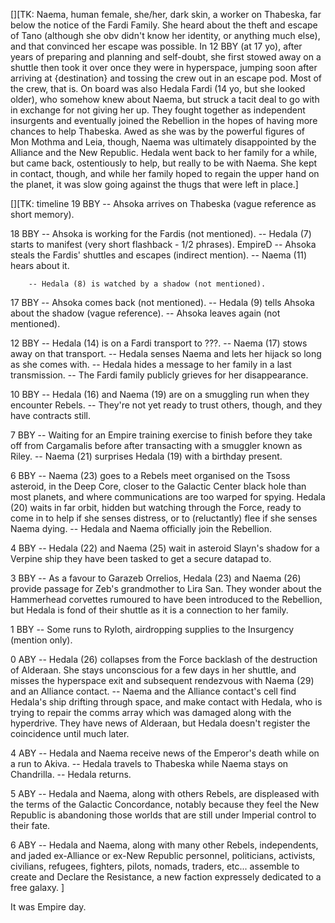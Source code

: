[][TK: Naema, human female, she/her, dark skin, a worker on Thabeska, far below
the notice of the Fardi Family. She heard about the theft and escape of Tano
(although she obv didn't know her identity, or anything much else), and that
convinced her escape was possible. In 12 BBY (at 17 yo), after years of
preparing and planning and self-doubt, she first stowed away on a shuttle then
took it over once they were in hyperspace, jumping soon after arriving at
{destination} and tossing the crew out in an escape pod. Most of the crew, that
is. On board was also Hedala Fardi (14 yo, but she looked older), who somehow
knew about Naema, but struck a tacit deal to go with in exchange for not giving
her up. They fought together as independent insurgents and eventually joined
the Rebellion in the hopes of having more chances to help Thabeska. Awed as she
was by the powerful figures of Mon Mothma and Leia, though, Naema was
ultimately disappointed by the Alliance and the New Republic. Hedala went back
to her family for a while, but came back, ostentiously to help, but really to
be with Naema. She kept in contact, though, and while her family hoped to
regain the upper hand on the planet, it was slow going against the thugs that
were left in place.]

[][TK: timeline
19 BBY  -- Ahsoka arrives on Thabeska (vague reference as short memory).

18 BBY  -- Ahsoka is working for the Fardis (not mentioned).
        -- Hedala (7) starts to manifest (very short flashback - 1/2 phrases).
EmpireD -- Ahsoka steals the Fardis' shuttles and escapes (indirect mention).
        -- Naema (11) hears about it.

        -- Hedala (8) is watched by a shadow (not mentioned).

17 BBY  -- Ahsoka comes back (not mentioned).
        -- Hedala (9) tells Ahsoka about the shadow (vague reference).
        -- Ahsoka leaves again (not mentioned).

12 BBY  -- Hedala (14) is on a Fardi transport to ???.
        -- Naema (17) stows away on that transport.
        -- Hedala senses Naema and lets her hijack so long as she comes with.
        -- Hedala hides a message to her family in a last transmission.
        -- The Fardi family publicly grieves for her disappearance.

10 BBY  -- Hedala (16) and Naema (19) are on a smuggling run when they encounter Rebels.
        -- They're not yet ready to trust others, though, and they have contracts still.

 7 BBY  -- Waiting for an Empire training exercise to finish before they take off from
           Cargamalis before after transacting with a smuggler known as Riley.
        -- Naema (21) surprises Hedala (19) with a birthday present.

 6 BBY  -- Naema (23) goes to a Rebels meet organised on the Tsoss asteroid, in the
           Deep Core, closer to the Galactic Center black hole than most planets,
           and where communications are too warped for spying. Hedala (20) waits in
           far orbit, hidden but watching through the Force, ready to come in to
           help if she senses distress, or to (reluctantly) flee if she senses
           Naema dying.
        -- Hedala and Naema officially join the Rebellion.

 4 BBY  -- Hedala (22) and Naema (25) wait in asteroid Slayn's shadow for a Verpine
           ship they have been tasked to get a secure datapad to.

 3 BBY  -- As a favour to Garazeb Orrelios, Hedala (23) and Naema (26) provide
           passage for Zeb's grandmother to Lira San. They wonder about the Hammerhead
           corvettes rumoured to have been introduced to the Rebellion, but Hedala
           is fond of their shuttle as it is a connection to her family.

 1 BBY  -- Some runs to Ryloth, airdropping supplies to the Insurgency (mention only).

 0 ABY  -- Hedala (26) collapses from the Force backlash of the destruction of Alderaan.
           She stays unconscious for a few days in her shuttle, and misses the hyperspace
           exit and subsequent rendezvous with Naema (29) and an Alliance contact.
        -- Naema and the Alliance contact's cell find Hedala's ship drifting through
           space, and make contact with Hedala, who is trying to repair the comms array
           which was damaged along with the hyperdrive. They have news of Alderaan, but
           Hedala doesn't register the coincidence until much later.

 4 ABY  -- Hedala and Naema receive news of the Emperor's death while on a run to Akiva.
        -- Hedala travels to Thabeska while Naema stays on Chandrilla.
        -- Hedala returns.

 5 ABY  -- Hedala and Naema, along with others Rebels, are displeased with the terms of
           the Galactic Concordance, notably because they feel the New Republic is
           abandoning those worlds that are still under Imperial control to their fate.

 6 ABY  -- Hedala and Naema, along with many other Rebels, independents, and jaded
           ex-Alliance or ex-New Republic personnel, politicians, activists, civilians,
           refugees, fighters, pilots, nomads, traders, etc... assemble to create and
           Declare the Resistance, a new faction expressely dedicated to a free galaxy.
]

It was Empire day. 
